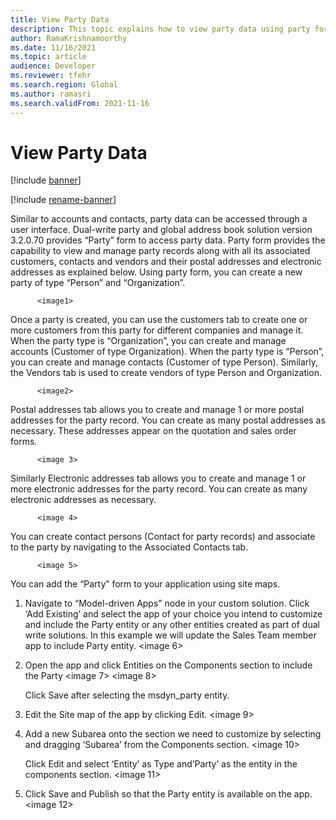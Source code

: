 ```yaml
---
title: View Party Data
description: This topic explains how to view party data using party form. 
author: RamaKrishnamoorthy 
ms.date: 11/16/2021
ms.topic: article
audience: Developer
ms.reviewer: tfehr
ms.search.region: Global
ms.author: ramasri
ms.search.validFrom: 2021-11-16
---
```


# View Party Data

[!include [banner](../../includes/banner.md)]

[!include [rename-banner](~/includes/cc-data-platform-banner.md)]

Similar to accounts and contacts, party data can be accessed through a user interface. Dual-write party and global address book solution version 3.2.0.70 provides “Party” form to access party data. Party form provides the capability to view and manage party records along with all its associated customers, contacts and vendors and their postal addresses and electronic addresses as explained below.
Using party form, you can create a new party of type “Person” and “Organization”. 

          <image1>  
  
Once a party is created, you can use the customers tab to create one or more customers from this party for different companies and manage it. When the party type is “Organization”, you can create and manage accounts (Customer of type Organization). When the party type is “Person”, you can create and manage contacts (Customer of type Person). Similarly, the Vendors tab is used to create vendors of type Person and Organization.

          <image2>
    
Postal addresses tab allows you to create and manage 1 or more postal addresses for the party record. You can create as many postal addresses as necessary. These addresses appear on the quotation and sales order forms. 

          <image 3>
      
Similarly Electronic addresses tab allows you to create and manage 1 or more electronic addresses for the party record. You can create as many electronic addresses as necessary.
      
          <image 4>
        
You can create contact persons (Contact for party records)  and associate to the party by navigating to the Associated Contacts tab.
        
          <image 5>
          
You can add the “Party” form to your application using site maps.
1.	Navigate to “Model-driven Apps” node in your custom solution. Click ‘Add Existing’ and select the app of your choice you intend to customize and include the Party entity or any other entities created as part of dual write solutions. In this example we will update the Sales Team member app to include Party entity.
          <image 6>
            
2.	Open the app and click Entities on the Components section to include the Party 
         <image 7>
         <image 8>
                
     Click Save after selecting the msdyn_party entity.

3.	Edit the Site map of the app by clicking Edit.
         <image 9>
                   
4.	Add a new Subarea onto the section we need to customize by selecting and dragging ‘Subarea’ from the Components section.
        <image 10>
                     
    Click Edit and select ‘Entity’ as Type and’Party’ as the entity in the components section.
        <image 11>
                         
5. Click Save and Publish so that the Party entity  is available on the app.                     
        <image 12>
    
